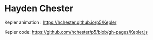 # Hayden Chester
 Kepler animation :
 https://hchester.github.io/p5/Kepler

 Kepler code:
 https://github.com/hchester/p5/blob/gh-pages/Kepler.js
